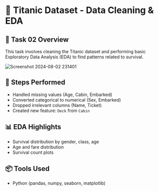 # 🚢 Titanic Dataset - Data Cleaning & EDA

## 📌 Task 02 Overview

This task involves cleaning the Titanic dataset and performing basic Exploratory Data Analysis (EDA) to find patterns related to survival.


![Screenshot 2024-08-02 231401](https://github.com/user-attachments/assets/83602d0d-f2ac-437b-bc1b-012d39f4bf05)
## 📁 Steps Performed

- Handled missing values (Age, Cabin, Embarked)
- Converted categorical to numerical (Sex, Embarked)
- Dropped irrelevant columns (Name, Ticket)
- Created new feature: `Deck` from `Cabin`

## 📊 EDA Highlights

- Survival distribution by gender, class, age
- Age and fare distribution
- Survival count plots

## 📦 Tools Used

- Python (pandas, numpy, seaborn, matplotlib)
